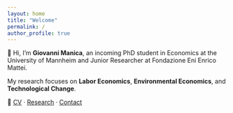 ```yaml
---
layout: home
title: "Welcome"
permalink: /
author_profile: true
---
```


👋 Hi, I’m **Giovanni Manica**, an incoming PhD student in Economics at the University of Mannheim and Junior Researcher at Fondazione Eni Enrico Mattei.

My research focuses on **Labor Economics**, **Environmental Economics**, and **Technological Change**.

🔗 [CV](/cv/) · [Research](/research/) · [Contact](/contact/)
